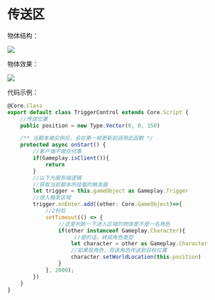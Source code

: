 # 传送区

物体结构：

![](https://wstatic-a1.233leyuan.com/productdocs/static/boxcn5vGfmNBrdUYnbaSHbzklAb.png)

物体效果：

![](https://wstatic-a1.233leyuan.com/productdocs/static/boxcnLuy42wE1XMCmmUvuMinEEh.gif)

代码示例：

```ts
@Core.Class
export default class TriggerControl extends Core.Script {
    //传送位置
    public position = new Type.Vector(0, 0, 150)

    /** 当脚本被实例后，会在第一帧更新前调用此函数 */
    protected async onStart() {
        //客户端不做任何事
        if(Gameplay.isClient()){
            return
        }
        //以下为服务端逻辑
        //获取当前脚本所挂载的触发器
        let trigger = this.gameObject as Gameplay.Trigger
        //进入触发区域
        trigger.onEnter.add((other: Core.GameObject)=>{
            //2秒后
            setTimeout(() => {
                //这里判断一下进入区域的物体是不是一名角色
                if(other instanceof Gameplay.Character){
                     //是的话，转成角色类型
                    let character = other as Gameplay.Character
                    //如果是角色，将该角色传送到目标位置
                    character.setWorldLocation(this.position)
                }
            }, 2000);
        })
    }
}
```
